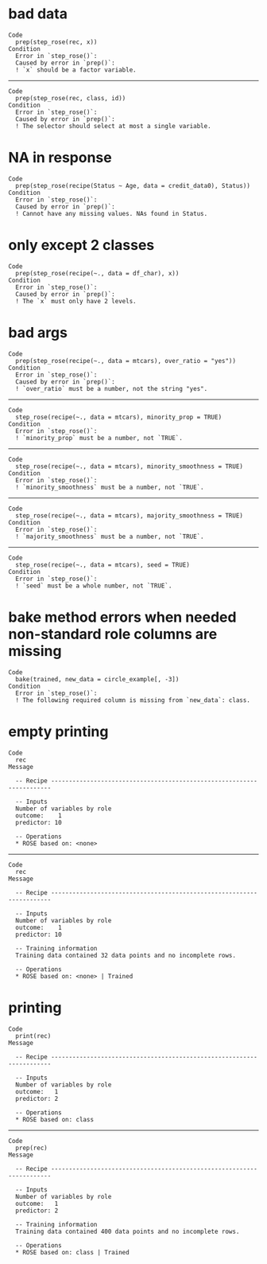 # bad data

    Code
      prep(step_rose(rec, x))
    Condition
      Error in `step_rose()`:
      Caused by error in `prep()`:
      ! `x` should be a factor variable.

---

    Code
      prep(step_rose(rec, class, id))
    Condition
      Error in `step_rose()`:
      Caused by error in `prep()`:
      ! The selector should select at most a single variable.

# NA in response

    Code
      prep(step_rose(recipe(Status ~ Age, data = credit_data0), Status))
    Condition
      Error in `step_rose()`:
      Caused by error in `prep()`:
      ! Cannot have any missing values. NAs found in Status.

# only except 2 classes

    Code
      prep(step_rose(recipe(~., data = df_char), x))
    Condition
      Error in `step_rose()`:
      Caused by error in `prep()`:
      ! The `x` must only have 2 levels.

# bad args

    Code
      prep(step_rose(recipe(~., data = mtcars), over_ratio = "yes"))
    Condition
      Error in `step_rose()`:
      Caused by error in `prep()`:
      ! `over_ratio` must be a number, not the string "yes".

---

    Code
      step_rose(recipe(~., data = mtcars), minority_prop = TRUE)
    Condition
      Error in `step_rose()`:
      ! `minority_prop` must be a number, not `TRUE`.

---

    Code
      step_rose(recipe(~., data = mtcars), minority_smoothness = TRUE)
    Condition
      Error in `step_rose()`:
      ! `minority_smoothness` must be a number, not `TRUE`.

---

    Code
      step_rose(recipe(~., data = mtcars), majority_smoothness = TRUE)
    Condition
      Error in `step_rose()`:
      ! `majority_smoothness` must be a number, not `TRUE`.

---

    Code
      step_rose(recipe(~., data = mtcars), seed = TRUE)
    Condition
      Error in `step_rose()`:
      ! `seed` must be a whole number, not `TRUE`.

# bake method errors when needed non-standard role columns are missing

    Code
      bake(trained, new_data = circle_example[, -3])
    Condition
      Error in `step_rose()`:
      ! The following required column is missing from `new_data`: class.

# empty printing

    Code
      rec
    Message
      
      -- Recipe ----------------------------------------------------------------------
      
      -- Inputs 
      Number of variables by role
      outcome:    1
      predictor: 10
      
      -- Operations 
      * ROSE based on: <none>

---

    Code
      rec
    Message
      
      -- Recipe ----------------------------------------------------------------------
      
      -- Inputs 
      Number of variables by role
      outcome:    1
      predictor: 10
      
      -- Training information 
      Training data contained 32 data points and no incomplete rows.
      
      -- Operations 
      * ROSE based on: <none> | Trained

# printing

    Code
      print(rec)
    Message
      
      -- Recipe ----------------------------------------------------------------------
      
      -- Inputs 
      Number of variables by role
      outcome:   1
      predictor: 2
      
      -- Operations 
      * ROSE based on: class

---

    Code
      prep(rec)
    Message
      
      -- Recipe ----------------------------------------------------------------------
      
      -- Inputs 
      Number of variables by role
      outcome:   1
      predictor: 2
      
      -- Training information 
      Training data contained 400 data points and no incomplete rows.
      
      -- Operations 
      * ROSE based on: class | Trained

